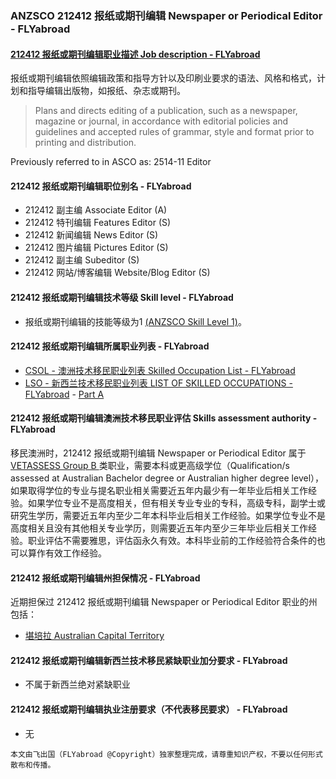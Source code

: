 ### ANZSCO 212412 报纸或期刊编辑 Newspaper or Periodical Editor - FLYabroad ###

####  [212412 报纸或期刊编辑职业描述 Job description - FLYabroad](http://www.flyabroadvisa.com/anzsco/2124.html#212412)

报纸或期刊编辑依照编辑政策和指导方针以及印刷业要求的语法、风格和格式，计划和指导编辑出版物，如报纸、杂志或期刊。

> Plans and directs editing of a publication, such as a newspaper, magazine or journal, in accordance with editorial policies and guidelines and accepted rules of grammar, style and format prior to printing and distribution.

Previously referred to in ASCO as:
2514-11 Editor

#### 212412 报纸或期刊编辑职位别名 - FLYabroad
 
- 212412 副主编 Associate Editor (A)
- 212412 特刊编辑 Features Editor (S)
- 212412 新闻编辑 News Editor (S)
- 212412 图片编辑 Pictures Editor (S)
- 212412 副主编 Subeditor (S)
- 212412 网站/博客编辑 Website/Blog Editor (S)

#### 212412 报纸或期刊编辑技术等级 Skill level - FLYabroad

- 报纸或期刊编辑的技能等级为1 [(ANZSCO Skill Level 1)](http://www.flyabroadvisa.com/anzsco/)。

#### 212412 报纸或期刊编辑所属职业列表 - FLYabroad

- [CSOL - 澳洲技术移民职业列表 Skilled Occupation List - FLYabroad](http://www.flyabroadvisa.com/sol/)
- [LSO - 新西兰技术移民职业列表 LIST OF SKILLED OCCUPATIONS - FLYabroad](http://nz.flyabroadvisa.com/lso/) - [Part A](parta)

#### 212412 报纸或期刊编辑澳洲技术移民职业评估 Skills assessment authority - FLYabroad

移民澳洲时，212412 报纸或期刊编辑 Newspaper or Periodical Editor 属于 [VETASSESS Group B ](http://www.flyabroadvisa.com/ass/vetassess.html)类职业，需要本科或更高级学位（Qualification/s assessed at Australian Bachelor degree or Australian higher degree level），如果取得学位的专业与提名职业相关需要近五年内最少有一年毕业后相关工作经验。如果学位专业不是高度相关，但有相关专业专业的专科，高级专科，副学士或研究生学历，需要近五年内至少二年本科毕业后相关工作经验。如果学位专业不是高度相关且没有其他相关专业学历，则需要近五年内至少三年毕业后相关工作经验。职业评估不需要雅思，评估函永久有效。本科毕业前的工作经验符合条件的也可以算作有效工作经验。

#### 212412 报纸或期刊编辑州担保情况 - FLYabroad

近期担保过 212412 报纸或期刊编辑 Newspaper or Periodical Editor 职业的州包括：

- [堪培拉 Australian Capital Territory](http://www.flyabroadvisa.com/zdb/act.html)

#### 212412 报纸或期刊编辑新西兰技术移民紧缺职业加分要求 - FLYabroad

- 不属于新西兰绝对紧缺职业

#### 212412 报纸或期刊编辑执业注册要求（不代表移民要求） - FLYabroad

- 无

`本文由飞出国（FLYabroad @Copyright）独家整理完成，请尊重知识产权，不要以任何形式散布和传播。`